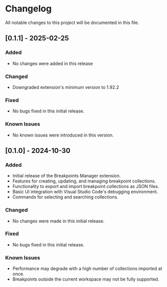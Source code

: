# Changelog

All notable changes to this project will be documented in this file.

## [0.1.1] - 2025-02-25

### Added
- No changes were added in this release

### Changed
- Downgraded extension's minimum version to 1.92.2 

### Fixed
- No bugs fixed in this initial release.

### Known Issues
- No known issues were introduced in this version.

## [0.1.0] - 2024-10-30

### Added
- Initial release of the Breakpoints Manager extension.
- Features for creating, updating, and managing breakpoint collections.
- Functionality to export and import breakpoint collections as JSON files.
- Basic UI integration with Visual Studio Code's debugging environment.
- Commands for selecting and searching collections.

### Changed
- No changes were made in this initial release.

### Fixed
- No bugs fixed in this initial release.

### Known Issues
- Performance may degrade with a high number of collections imported at once.
- Breakpoints outside the current workspace may not be fully supported.
